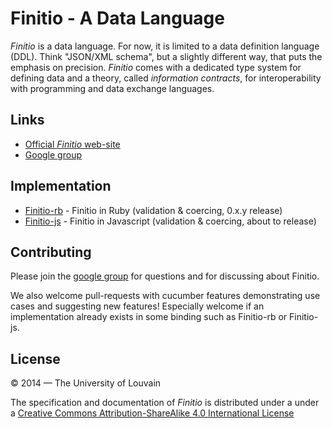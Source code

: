# Finitio - A Data Language

*Finitio* is a data language. For now, it is limited to a data definition
language (DDL). Think "JSON/XML schema", but a slightly different way, that
puts the emphasis on precision. *Finitio* comes with a dedicated type system for defining data and a theory, called *information contracts*, for interoperability with programming and data exchange languages.

## Links

* [Official *Finitio* web-site](http://www.finitio.io)
* [Google group](https://groups.google.com/forum/#!forum/q-data-lang)

## Implementation

* [Finitio-rb](https://github.com/blambeau/finitio-rb) - Finitio in Ruby (validation & coercing, 0.x.y release)
* [Finitio-js](https://github.com/llambeau/finitio.js) - Finitio in Javascript (validation & coercing, about to release)

## Contributing

Please join the [google
group](https://groups.google.com/forum/#!forum/q-data-lang) for questions and
for discussing about Finitio.

We also welcome pull-requests with cucumber features demonstrating use cases
and suggesting new features! Especially welcome if an implementation already
exists in some binding such as Finitio-rb or Finitio-js.

## License

&copy; 2014 &mdash; The University of Louvain

The specification and documentation of *Finitio* is distributed under a under a <a
rel="license" href="http://creativecommons.org/licenses/by-sa/4.0/">Creative
Commons Attribution-ShareAlike 4.0 International License</a>
